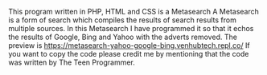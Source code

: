 This program written in PHP, HTML and CSS is a Metasearch
A Metasearch is a form of search which compiles the results of search results from multiple sources.
In this Metasearch I have programmed it so that it echos the results of Google, Bing and Yahoo with the adverts removed.
The preview is https://metasearch-yahoo-google-bing.venhubtech.repl.co/
If you want to copy the code please credit me by mentioning that the code was written by The Teen Programmer.
